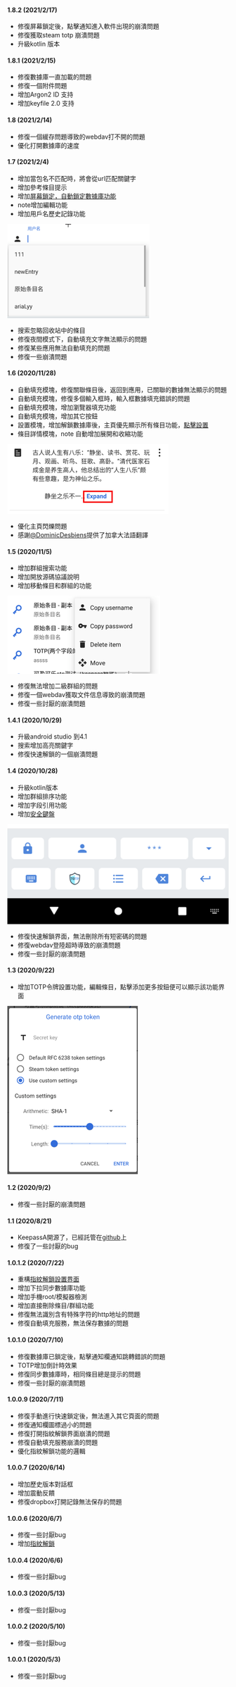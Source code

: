 #### 1.8.2 (2021/2/17)
- 修復屏幕鎖定後，點擊通知進入軟件出現的崩潰問題
- 修復獲取steam totp 崩潰問題
- 升級kotlin 版本

#### 1.8.1 (2021/2/15)
- 修復數據庫一直加載的問題
- 修復一個附件問題
- 增加Argon2 ID 支持
- 增加keyfile 2.0 支持

#### 1.8 (2021/2/14)
- 修復一個緩存問題導致的webdav打不開的問題
- 優化打開數據庫的速度

#### 1.7 (2021/2/4)
- 增加當包名不匹配時，將會從url匹配關鍵字
- 增加參考條目提示
- 增加[屏幕鎖定，自動鎖定數據庫功能](route://keepassA.com/kpa?activity=SettingActivity&type=app)
- note增加編輯功能
- 增加用戶名歷史記錄功能

![user_drop_down_list](https://raw.githubusercontent.com/AriaLyy/KeepassA/master/img/userDropdownList.png)
- 搜索忽略回收站中的條目
- 修復夜間模式下，自動填充文字無法顯示的問題
- 修復某些應用無法自動填充的問題
- 修復一些崩潰問題

#### 1.6 (2020/11/28)
- 自動填充模塊，修復關聯條目後，返回到應用，已關聯的數據無法顯示的問題
- 自動填充模塊，修復多個輸入框時，輸入框數據填充錯誤的問題
- 自動填充模塊，增加瀏覽器填充功能
- 自動填充模塊，增加其它按鈕
- 設置模塊，增加解鎖數據庫後，主頁優先顯示所有條目功能，[點擊設置](route://keepassA.com/kpa?activity=SettingActivity&type=db)
- 條目詳情模塊，note 自動增加展開和收縮功能

![ime](https://raw.githubusercontent.com/AriaLyy/KeepassA/master/img/noteExpand.png)
- 優化主頁閃爍問題
- 感謝[@DominicDesbiens](https://github.com/DominicDesbiens)提供了加拿大法語翻譯

#### 1.5 (2020/11/5)
- 增加群組搜索功能
- 增加開放源碼協議說明
- 增加移動條目和群組的功能

![ime](https://raw.githubusercontent.com/AriaLyy/KeepassA/master/img/moveData.png)
- 修復無法增加二級群組的問題
- 修復一個webdav獲取文件信息導致的崩潰問題
- 修復一些討厭的崩潰問題

#### 1.4.1 (2020/10/29)
- 升級android studio 到4.1
- 搜索增加高亮關鍵字
- 修復快速解鎖的一個崩潰問題

#### 1.4 (2020/10/28)
- 升級kotlin版本
- 增加群組排序功能
- 增加字段引用功能
- 增加[安全鍵盤](route://keepassA.com/kpa?activity=ime)

![ime](https://raw.githubusercontent.com/AriaLyy/KeepassA/master/img/ime.png)
- 修復快速解鎖界面，無法刪除所有短密碼的問題
- 修復webdav登陸超時導致的崩潰問題
- 修復一些討厭的崩潰問題

#### 1.3 (2020/9/22)
- 增加TOTP令牌設置功能，編輯條目，點擊添加更多按鈕便可以顯示該功能界面

![otp_setting](https://raw.githubusercontent.com/AriaLyy/KeepassA/master/img/otpsetting.png)

#### 1.2 (2020/9/2)
- 修復一些討厭的崩潰問題

#### 1.1 (2020/8/21)
- KeepassA開源了，已經託管在[github](https://github.com/AriaLyy/KeepassA)上
- 修復了一些討厭的bug

#### 1.0.1.2 (2020/7/22)
- 重構[指紋解鎖設置界面](route://keepassA.com/kpa?activity=FingerprintActivity)
- 增加下拉同步數據庫功能
- 增加手機root/模擬器檢測
- 增加直接刪除條目/群組功能
- 修復無法識別含有特殊字符的http地址的問題
- 修復自動填充服務，無法保存數據的問題

#### 1.0.1.0 (2020/7/10)
- 修復數據庫已鎖定後，點擊通知欄通知跳轉錯誤的問題
- TOTP增加倒計時效果
- 修復同步數據庫時，相同條目總是提示的問題
- 修復一些討厭的崩潰問題

#### 1.0.0.9 (2020/7/11)
- 修復手動進行快速鎖定後，無法進入其它頁面的問題
- 修復通知欄圖標過小的問題
- 修復打開指紋解鎖界面崩潰的問題
- 修復自動填充服務崩潰的問題
- 優化指紋解鎖功能的邏輯

#### 1.0.0.7 (2020/6/14)
- 增加歷史版本對話框
- 增加震動反饋
- 修復dropbox打開記錄無法保存的問題

#### 1.0.0.6 (2020/6/7)
- 修復一些討厭bug
- 增加[指紋解鎖](route://keepassA.com/kpa?activity=FingerprintActivity)

#### 1.0.0.4 (2020/6/6)
- 修復一些討厭bug

#### 1.0.0.3 (2020/5/13)
- 修復一些討厭bug

#### 1.0.0.2 (2020/5/10)
- 修復一些討厭bug

#### 1.0.0.1 (2020/5/3)
- 修復一些討厭bug
